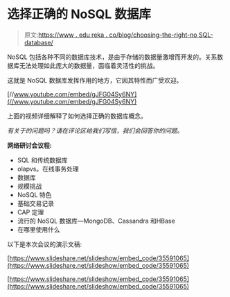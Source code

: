 # 选择正确的 NoSQL 数据库

> 原文:[https://www . edu reka . co/blog/choosing-the-right-no SQL-database/](https://www.edureka.co/blog/choosing-the-right-nosql-database/)

NoSQL 包括各种不同的数据库技术，是由于存储的数据量激增而开发的。关系数据库无法处理如此庞大的数据量，面临着灵活性的挑战。

这就是 NoSQL 数据库发挥作用的地方，它因其特性而广受欢迎。

[//www.youtube.com/embed/gJFG04Sy6NY](//www.youtube.com/embed/gJFG04Sy6NY)

上面的视频详细解释了如何选择正确的数据库概念。

*有关于的问题吗？请在评论区给我们写信，我们会回答你的问题。*

**网络研讨会议程:**

*   SQL 和传统数据库
*   olapvs。在线事务处理
*   数据库
*   规模挑战
*   NoSQL 特色
*   基础交易记录
*   CAP 定理
*   流行的 NoSQL 数据库—MongoDB、Cassandra 和HBase
*   在哪里使用什么

以下是本次会议的演示文稿:

[https://www.slideshare.net/slideshow/embed_code/35591065](https://www.slideshare.net/slideshow/embed_code/35591065)

[https://www.slideshare.net/slideshow/embed_code/35591065](https://www.slideshare.net/slideshow/embed_code/35591065)